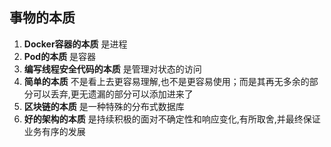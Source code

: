 ## 事物的本质
1. **Docker容器的本质** 是进程
2. **Pod的本质** 是容器
3. **编写线程安全代码的本质** 是管理对状态的访问
4. **简单的本质** 不是看上去更容易理解,也不是更容易使用；而是其再无多余的部分可以丢弃,更无遗漏的部分可以添加进来了
5. **区块链的本质** 是一种特殊的分布式数据库
6. **好的架构的本质** 是持续积极的面对不确定性和响应变化,有所取舍,并最终保证业务有序的发展
